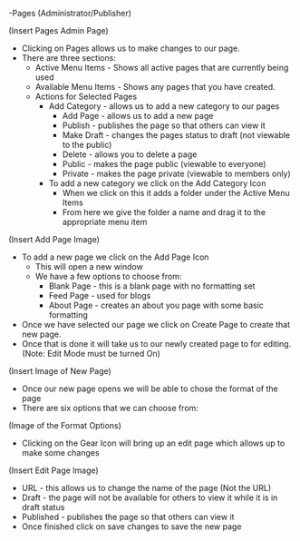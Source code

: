 -Pages (Administrator/Publisher)

(Insert Pages Admin Page)

   * Clicking on Pages allows us to make changes to our page.
   * There are three sections:
     * Active Menu Items - Shows all active pages that are currently being used
     * Available Menu Items - Shows any pages that you have created.
     * Actions for Selected Pages
         * Add Category - allows us to add a new category to our pages
           * Add Page - allows us to add a new page
           * Publish - publishes the page so that others can view it
           * Make Draft -  changes the pages status to draft (not viewable to the public)
           * Delete - allows you to delete a page
           * Public -  makes the page public (viewable to everyone)
           * Private - makes the page private (viewable to members only)
          * To add a new category we click on the Add Category Icon
             * When we click on this it adds a folder under the Active Menu Items
             * From here we give the folder a name and drag it to the appropriate menu item 

(Insert Add Page Image)

   * To add a new page we click on the Add Page Icon
       * This will open a new window
      * We have a few options to choose from:
        * Blank Page - this is a blank page with no formatting set
         * Feed Page -  used for blogs
         * About Page - creates an about you page with some basic formatting
  * Once we have selected our page we click on Create Page to create that new page.
  * Once that is done it will take us to our newly created page to for editing. (Note: Edit Mode must be turned On)

(Insert Image of New Page)

  * Once our new page opens we will be able to chose the format of the page
  * There are six options that we can choose from:

(Image of the Format Options)

  * Clicking on the Gear Icon will bring up an edit page which allows up to make some changes

(Insert Edit Page Image)

   * URL - this allows us to change the name of the page (Not the URL)
   * Draft -  the page will not be available for others to view it while it is in draft status
   * Published - publishes the page so that others can view it
* Once finished click on save changes to save the new page